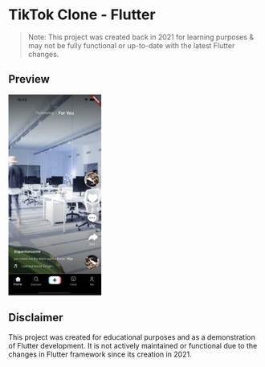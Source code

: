 # TikTok Clone - Flutter

> Note: This project was created back in 2021 for learning purposes & may not be fully functional or up-to-date with the latest Flutter changes.

## Preview

<img src="https://github.com/nephydecode/tiktok-clone-flutter/blob/main/assets/preview.gif" alt="Preview GIF" height="400"/>

## Disclaimer
This project was created for educational purposes and as a demonstration of Flutter development. It is not actively maintained or functional due to the changes in Flutter framework since its creation in 2021.
